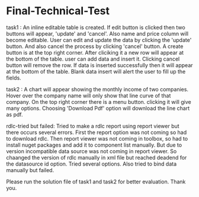 # Final-Technical-Test
task1 :
An inline editable table is created. If edit button is clicked then two buttons will appear, 'update' and 'cancel'. Also name and price column will become editable. User can edit and update the data by clicking the 'update' button. And also cancel the process by clicking 'cancel' button.
A create button is at the top right corner. After cliciking it a new row will appear at the bottom of the table. user can add data and insert it. Clicking cancel button will remove the row. If data is inserted successfully then it will appear at the bottom of the table. Blank data insert will alert the user to fill up the fields.

task2 :
A chart will appear showing the monthly income of two companies. Hover over the company name will only show that line curve of that company. On the top right corner there is a menu button. clicking it will give many options. Choosing 'Download Pdf' option will download the line chart as pdf.

rdlc-tried but failed:
Tried to make a rdlc report using report viewer but there occurs several errors. First the report option was not coming so had to download rdlc. Then report viewer was not coming in toolbox, so had to install nuget packages and add it to component list manually. But due to version incompatible data source was not coming in report viewer. So chaanged the version of rdlc manually in xml file but reached deadend for the datasource id option. Tried several options. Also tried to bind data manually but failed.

Please run the solution file of task1 and task2 for better evaluation.
Thank you.
